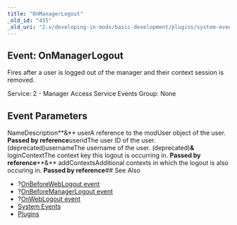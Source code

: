 ```yaml
---
title: "OnManagerLogout"
_old_id: "435"
_old_uri: "2.x/developing-in-modx/basic-development/plugins/system-events/onmanagerlogout"
---
```


## Event: OnManagerLogout

Fires after a user is logged out of the manager and their context session is removed.

Service: 2 - Manager Access Service Events 
Group: None

## Event Parameters

NameDescription**&** userA reference to the modUser object of the user. **Passed by reference**useridThe user ID of the user. (deprecated)usernameThe username of the user. (deprecated)**&** loginContextThe context key this logout is occurring in. **Passed by reference****&** addContextsAdditional contexts in which the logout is also occuring in. **Passed by reference**## See Also

- ?[OnBeforeWebLogout event](developing-in-modx/basic-development/plugins/system-events/onbeforeweblogout "OnBeforeWebLogout")
- ?[OnBeforeManagerLogout event](developing-in-modx/basic-development/plugins/system-events/onbeforemanagerlogout "OnBeforeManagerLogout")
- ?[OnWebLogout event](developing-in-modx/basic-development/plugins/system-events/onweblogout "OnWebLogout")
- [System Events](developing-in-modx/basic-development/plugins/system-events "System Events")
- [Plugins](developing-in-modx/basic-development/plugins "Plugins")